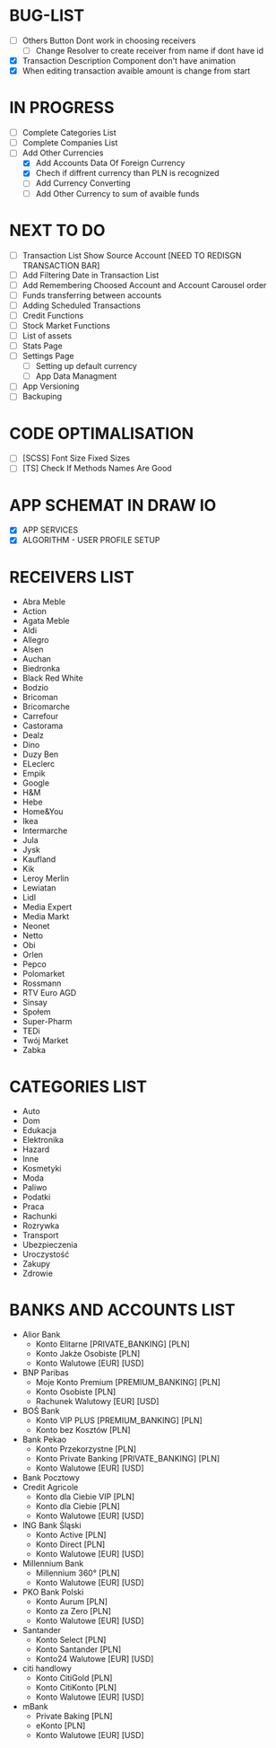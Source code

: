 # BUG-LIST 
- [ ] Others Button Dont work in choosing receivers
    - [ ] Change Resolver to create receiver from name if dont have id
- [x] Transaction Description Component don't have animation
- [x] When editing transaction avaible amount is change from start

# IN PROGRESS
- [ ] Complete Categories List
- [ ] Complete Companies List
- [ ] Add Other Currencies
    - [x] Add Accounts Data Of Foreign Currency
    - [x] Chech if diffrent currency than PLN is recognized
    - [ ] Add Currency Converting 
    - [ ] Add Other Currency to sum of avaible funds

# NEXT TO DO
- [ ] Transaction List Show Source Account [NEED TO REDISGN TRANSACTION BAR]
- [ ] Add Filtering Date in Transaction List
- [ ] Add Remembering Choosed Account and Account Carousel order
- [ ] Funds transferring between accounts
- [ ] Adding Scheduled Transactions
- [ ] Credit Functions
- [ ] Stock Market Functions
- [ ] List of assets
- [ ] Stats Page
- [ ] Settings Page
    - [ ] Setting up default currency
    - [ ] App Data Managment
- [ ] App Versioning
- [ ] Backuping

# CODE OPTIMALISATION
- [ ] [SCSS] Font Size Fixed Sizes
- [ ] [TS] Check If Methods Names Are Good
 
# APP SCHEMAT IN DRAW IO
- [x] APP SERVICES
- [x] ALGORITHM - USER PROFILE SETUP

# RECEIVERS LIST
- Abra Meble
- Action
- Agata Meble
- Aldi
- Allegro
- Alsen
- Auchan
- Biedronka
- Black Red White
- Bodzio
- Bricoman
- Bricomarche
- Carrefour
- Castorama
- Dealz
- Dino
- Duzy Ben
- ELeclerc
- Empik
- Google
- H&M
- Hebe
- Home&You
- Ikea
- Intermarche
- Jula
- Jysk
- Kaufland
- Kik
- Leroy Merlin
- Lewiatan
- Lidl
- Media Expert
- Media Markt
- Neonet
- Netto
- Obi
- Orlen
- Pepco
- Polomarket
- Rossmann
- RTV Euro AGD
- Sinsay
- Społem
- Super-Pharm
- TEDi
- Twój Market
- Zabka

# CATEGORIES LIST
- Auto
- Dom
- Edukacja
- Elektronika
- Hazard
- Inne
- Kosmetyki
- Moda
- Paliwo
- Podatki
- Praca
- Rachunki
- Rozrywka
- Transport
- Ubezpieczenia
- Uroczystość
- Zakupy
- Zdrowie

# BANKS AND ACCOUNTS LIST
- Alior Bank
    - Konto Elitarne [PRIVATE_BANKING] [PLN] 
    - Konto Jakże Osobiste [PLN]
    - Konto Walutowe [EUR] [USD]
- BNP Paribas
    - Moje Konto Premium [PREMIUM_BANKING] [PLN]
    - Konto Osobiste [PLN]
    - Rachunek Walutowy [EUR] [USD]
- BOŚ Bank
    - Konto VIP PLUS [PREMIUM_BANKING] [PLN]
    - Konto bez Kosztów [PLN]
- Bank Pekao
    - Konto Przekorzystne [PLN]
    - Konto Private Banking [PRIVATE_BANKING] [PLN]
    - Konto Walutowe [EUR] [USD]
- Bank Pocztowy
- Credit Agricole
    - Konto dla Ciebie VIP [PLN]
    - Konto dla Ciebie [PLN]
    - Konto Walutowe [EUR] [USD]
- ING Bank Śląski
    - Konto Active [PLN]
    - Konto Direct [PLN]
    - Konto Walutowe [EUR] [USD]
- Millennium Bank
    - Millennium 360° [PLN]
    - Konto Walutowe [EUR] [USD]
- PKO Bank Polski
    - Konto Aurum [PLN]
    - Konto za Zero [PLN]
    - Konto Walutowe [EUR] [USD]
- Santander
    - Konto Select [PLN]
    - Konto Santander [PLN]
    - Konto24 Walutowe [EUR] [USD]
- citi handlowy
    - Konto CitiGold [PLN]
    - Konto CitiKonto [PLN]
    - Konto Walutowe [EUR] [USD]
- mBank
    - Private Baking [PLN]
    - eKonto [PLN]
    - Konto Walutowe [EUR] [USD]